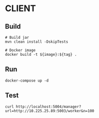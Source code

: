 # CLIENT
## Build

```shell script
# Build jar
mvn clean install -DskipTests

# Docker image
docker build -t ${image}:${tag} .
```

## Run
```shell script
docker-compose up -d
```

## Test
```shell script
curl http://localhost:5004/manager?url=http://10.225.25.89:5003/worker&n=100
```